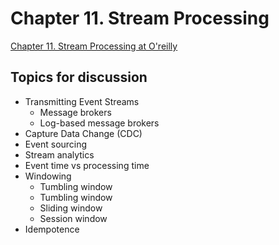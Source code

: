 # Chapter 11. Stream Processing

[Chapter 11. Stream Processing at O'reilly](https://learning.oreilly.com/library/view/designing-data-intensive-applications/9781491903063/ch11.html)

## Topics for discussion
- Transmitting Event Streams
  - Message brokers
  - Log-based message brokers
- Capture Data Change (CDC)
- Event sourcing
- Stream analytics
- Event time vs processing time
- Windowing
  - Tumbling window
  - Tumbling window
  - Sliding window
  - Session window
- Idempotence